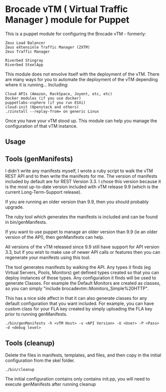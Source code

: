 # Brocade vTM ( Virtual Traffic Manager ) module for Puppet

This is a puppet module for configuring the Brocade vTM - formerly:
	
	Zeus Load Balancer
	Zeus eXtensinle Traffic Manager (ZXTM)
	Zeus Traffic Manager

	Riverbed Stingray
	Riverbed SteelApp

This module does not envolve itself with the deployment of the vTM. 
There are many ways for you to automate the deployment of the
vTM depending where it is running... Including:

	Cloud APIs (Amazon, RackSpace, Joyent, etc, etc)
	Docker modules (if you use docker)
	puppetlabs-vsphere (if you run ESXi)
	cloud-init (Openstack and others)
	./zinstall --replay-from= on generic Linux

Once you have your vTM stood up. This module can help you manage the
configuration of that vTM instance.

## Usage

## Tools (genManifests)

I didn't write any manifests myself, I wrote a ruby script to walk 
the vTM REST API and to then write the manifests for me. The version 
of manifests included by default are for REST Version 3.3. I chose this
version because it is the most up-to-date version included with vTM 
release 9.9 (which is the current Long-Term-Support release).

If you are running an older version than 9.9, then you should probably 
upgrade. 

The ruby tool which generates the manifests is included and can be 
found in bin/genManifests.

If you want to use puppet to manage an older version than 9.9 (ie an
older version of the API), then genManifests can help.

All versions of the vTM released since 9.9 still have support for API
version 3.3, but if you wish to make use of newer API calls or features
then you can regenerate your manifests using this tool.

The tool generates manifests by walking the API. Any types it finds (eg 
Virtual Servers, Pools, Monitors) get defined types created so that you
can deploy instances of those types. Any configuration it finds will be
used to generate Classes. For example the Default Monitors are created as
classes, so you can simply "include brocadevtm::Moinitors_Simple%20HTTP".

This has a nice side affect in that it can also generate classes for any
default configuration that you want included. For example, you can have 
custom class for your FLA key created by simply uploading the FLA key
prior to running genManifests.

	./bin/genManifests -h <vTM Host> -v <API Version> -U <User> -P <Pass> -d <debug level>

## Tools (cleanup)

Delete the files in manifests, templates, and files, and then copy in the
initial configuration from the skel folder.

	./bin/cleanup

The initial configuration contains only contains init.pp, you will need
to execute genManifests after running cleanup

